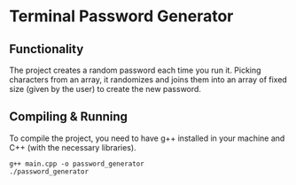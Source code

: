 # Terminal Password Generator
## Functionality
The project creates a random password each time you run it. Picking characters
from an array, it randomizes and joins them into an array of fixed size (given 
by the user) to create the new password.

## Compiling & Running
To compile the project, you need to have g++ installed in your machine
and C++ (with the necessary libraries). 
```
g++ main.cpp -o password_generator
./password_generator
```

